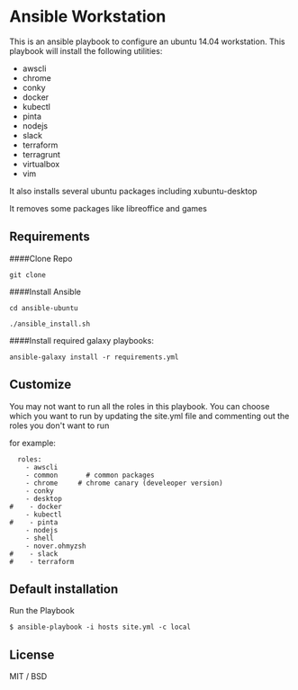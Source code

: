 Ansible Workstation
=======================

This is an ansible playbook to configure an ubuntu 14.04 workstation.
This playbook will install the following utilities:

  - awscli                                                            
  - chrome                                                            
  - conky                                                             
  - docker                                                            
  - kubectl                                                           
  - pinta                                                             
  - nodejs                                                            
  - slack                                                             
  - terraform                                                         
  - terragrunt                                                        
  - virtualbox                                                        
  - vim                                                               

It also installs several ubuntu packages including xubuntu-desktop

It removes some packages like libreoffice and games

Requirements
-----------

####Clone Repo


```
git clone 
```

####Install Ansible

```
cd ansible-ubuntu

./ansible_install.sh
```

####Install required galaxy playbooks:

```
ansible-galaxy install -r requirements.yml
```

Customize
-------------------

You may not want to run all the roles in this playbook.
You can choose which you want to run by updating the 
site.yml file and commenting out the roles you don't want to run

for example:

```
  roles:
    - awscli
    - common       # common packages
    - chrome     # chrome canary (develeoper version)
    - conky
    - desktop
#    - docker
    - kubectl 
#    - pinta 
    - nodejs
    - shell
    - nover.ohmyzsh
#    - slack
#    - terraform 
```

Default installation
--------------------

Run the Playbook

```
$ ansible-playbook -i hosts site.yml -c local
```

License
-------

MIT / BSD
